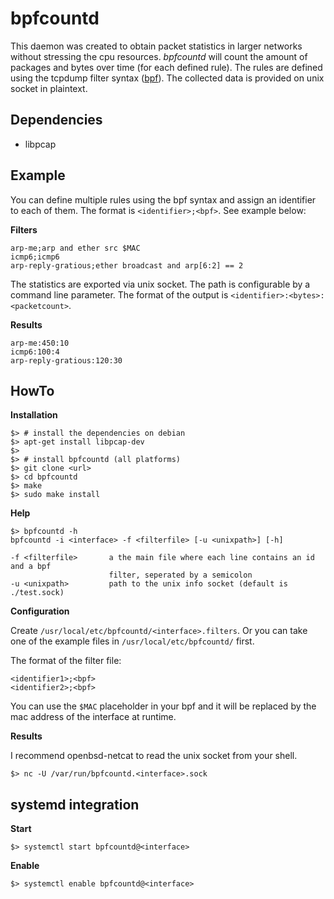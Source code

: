 # bpfcountd

This daemon was created to obtain packet statistics in larger networks
without stressing the cpu resources. *bpfcountd* will count the amount of
packages and bytes over time (for each defined rule).  The rules are defined
using the tcpdump filter syntax ([bpf](https://en.wikipedia.org/wiki/Berkeley_Packet_Filter)).
The collected data is provided on unix socket in plaintext.


## Dependencies

* libpcap


## Example

You can define multiple rules using the bpf syntax and assign an
identifier to each of them. The format is ```<identifier>;<bpf>```.
See example below:

**Filters**

```
arp-me;arp and ether src $MAC
icmp6;icmp6
arp-reply-gratious;ether broadcast and arp[6:2] == 2
```

The statistics are exported via unix socket. The path is configurable by a
command line parameter. The format of the output is ```<identifier>:<bytes>:<packetcount>```.

**Results**

```
arp-me:450:10
icmp6:100:4
arp-reply-gratious:120:30
```

## HowTo

**Installation**

``` shell
$> # install the dependencies on debian
$> apt-get install libpcap-dev
$>
$> # install bpfcountd (all platforms)
$> git clone <url>
$> cd bpfcountd
$> make
$> sudo make install
```

**Help**

``` shell
$> bpfcountd -h
bpfcountd -i <interface> -f <filterfile> [-u <unixpath>] [-h]

-f <filterfile>       a the main file where each line contains an id and a bpf
                      filter, seperated by a semicolon
-u <unixpath>         path to the unix info socket (default is ./test.sock)
```

**Configuration**

Create ```/usr/local/etc/bpfcountd/<interface>.filters```. Or you can take
one of the example files in ```/usr/local/etc/bpfcountd/``` first.

The format of the filter file:
```
<identifier1>;<bpf>
<identifier2>;<bpf>
```

You can use the ```$MAC``` placeholder in your bpf and it will be
replaced by the mac address of the interface at runtime.

**Results**

I recommend openbsd-netcat to read the unix socket from your shell.

``` shell
$> nc -U /var/run/bpfcountd.<interface>.sock
```

## systemd integration

**Start**

``` shell
$> systemctl start bpfcountd@<interface>
```

**Enable**

``` shell
$> systemctl enable bpfcountd@<interface>
```
